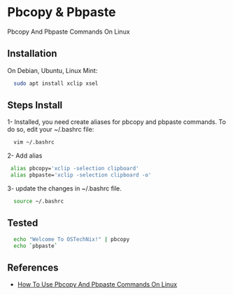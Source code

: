 # Pbcopy & Pbpaste

Pbcopy And Pbpaste Commands On Linux

## Installation

On Debian, Ubuntu, Linux Mint:

```bash
  sudo apt install xclip xsel
```

## Steps Install

1- Installed, you need create aliases for pbcopy and pbpaste commands. To do so, edit your ~/.bashrc file:

```bash
  vim ~/.bashrc
```

2- Add alias

```bash
 alias pbcopy='xclip -selection clipboard'
 alias pbpaste='xclip -selection clipboard -o'
```

3- update the changes in ~/.bashrc file.

```bash
  source ~/.bashrc
```

## Tested

```bash
  echo "Welcome To OSTechNix!" | pbcopy
  echo `pbpaste`
```

## References

- [How To Use Pbcopy And Pbpaste Commands On Linux](https://ostechnix.com/how-to-use-pbcopy-and-pbpaste-commands-on-linux/)
